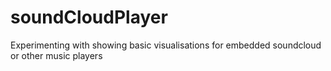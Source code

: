 # soundCloudPlayer
Experimenting with showing basic visualisations for embedded soundcloud or other music players
